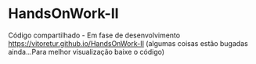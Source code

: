 # HandsOnWork-II
Código compartilhado - Em fase de desenvolvimento
https://vitoretur.github.io/HandsOnWork-II (algumas coisas estão bugadas ainda...Para melhor visualização baixe o código)
